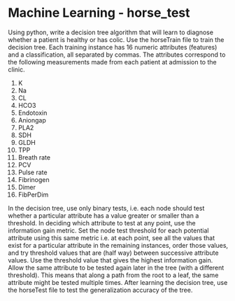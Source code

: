 # Machine Learning - horse_test

Using python, write a decision tree algorithm that will learn to diagnose whether a patient is healthy or has colic. 
Use the horseTrain file to train the decision tree. Each training instance has 16 numeric attributes (features) and a classification, all separated by commas.
The attributes correspond to the following measurements made from each patient at admission to the clinic.
1. K
2. Na
3. CL
4. HCO3
5. Endotoxin
6. Aniongap
7. PLA2
8. SDH
9. GLDH
10. TPP
11. Breath rate
12. PCV
13. Pulse rate
14. Fibrinogen
15. Dimer
16. FibPerDim

In the decision tree, use only binary tests, i.e. each node should test whether a particular attribute has a value greater or smaller than a threshold.
In deciding which attribute to test at any point, use the information gain metric. 
Set the node test threshold for each potential attribute using this same metric i.e. at each point, see all the values that exist for a particular attribute in
the remaining instances, order those values, and try threshold values that are (half way) between successive attribute values. 
Use the threshold value that gives the highest information gain. 
Allow the same attribute to be tested again later in the tree (with a different threshold). 
This means that along a path from the root to a leaf, the same attribute might be tested multiple times. 
After learning the decision tree, use the horseTest file to test the generalization accuracy of the tree.
